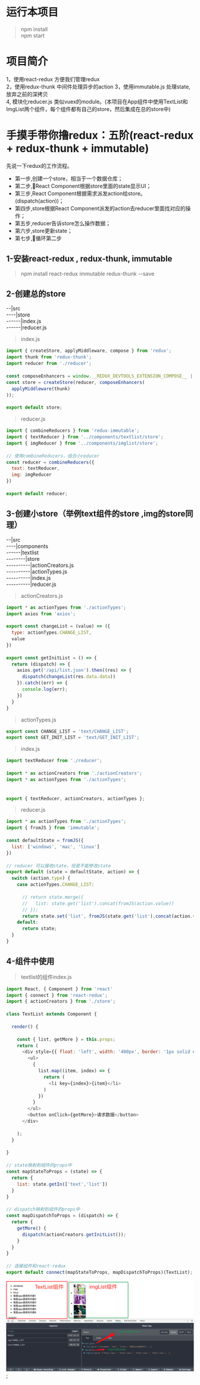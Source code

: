 
# 运行本项目
> npm install  
> npm start

# 项目简介
1，使用react-redux 方便我们管理redux  
2，使用redux-thunk 中间件处理异步的action
3，使用immutable.js 处理state,放弃之前的深拷贝  
4, 模块化reducer.js 类似vuex的module。(本项目在App组件中使用TextList和ImgList两个组件，每个组件都有自己的store，然后集成在总的store中)

# 手摸手带你撸redux：五阶(react-redux + redux-thunk + immutable)
先说一下redux的工作流程。
- 第一步,创建一个store，相当于一个数据仓库；
- 第二步,React Component根据store里面的state显示UI；
- 第三步,React Component根据需求派发action给store。(dispatch(action))；
- 第四步,store根据React Component派发的action去reducer里面找对应的操作；
- 第五步,reducer告诉store怎么操作数据；
- 第六步,store更新state；
- 第七步,循环第二步

## 1-安装react-redux , redux-thunk, immutable
> npm install react-redux immutable redux-thunk --save

## 2-创建总的store
--|src  
----|store  
------|index.js  
------|reducer.js  
  
>index.js  
```js
import { createStore, applyMiddleware, compose } from 'redux';
import thunk from 'redux-thunk';
import reducer from './reducer';

const composeEnhancers = window.__REDUX_DEVTOOLS_EXTENSION_COMPOSE__ || compose;
const store = createStore(reducer, composeEnhancers(
  applyMiddleware(thunk)
));

export default store;
```

>reducer.js
```js
import { combineReducers } from 'redux-immutable';
import { textReducer } from '../components/textlist/store';
import { imgReducer } from '../components/imglist/store';

// 使用combineReducers，组合小reducer
const reducer = combineReducers({
  text: textReducer,
  img: imgReducer
})

export default reducer;

```

## 3-创建小store（举例text组件的store ,img的store同理）
--|src  
----|components    
------|textlist    
--------|store  
----------|actionCreators.js   
----------|actionTypes.js   
----------|index.js   
----------|reducer.js   

>actionCreators.js 
```js
import * as actionTypes from './actionTypes';
import axios from 'axios';

export const changeList = (value) => ({
  type: actionTypes.CHANGE_LIST,
  value
})

export const getInitList = () => {
  return (dispatch) => {
    axios.get('/api/list.json').then((res) => {
      dispatch(changeList(res.data.data))
    }).catch((err) => {
      console.log(err);
    })
  }
}
```

>actionTypes.js  
```js
export const CHANGE_LIST = 'text/CHANGE_LIST';
export const GET_INIT_LIST = 'text/GET_INIT_LIST';
```

>index.js  
```js
import textReducer from './reducer';

import * as actionCreators from './actionCreators';
import * as actionTypes from './actionTypes';


export { textReducer, actionCreators, actionTypes };
```

>reducer.js  
```js
import * as actionTypes from './actionTypes';
import { fromJS } from 'immutable';

const defaultState = fromJS({
  list: ['windows', 'mac', 'linux']
})

// reducer 可以接收state，但是不能修改state
export default (state = defaultState, action) => {
  switch (action.type) {
    case actionTypes.CHANGE_LIST:
         
      // return state.merge({
      //   list: state.get('list').concat(fromJS(action.value))
      // });
      return state.set('list', fromJS(state.get('list').concat(action.value)));
    default:
      return state;
  }
}

```

## 4-组件中使用
> textlist的组件index.js 

```js
import React, { Component } from 'react'
import { connect } from 'react-redux';
import { actionCreators } from './store';

class TextList extends Component {

  render() {
    
    const { list, getMore } = this.props;
    return (
      <div style={{ float: 'left', width: '400px', border: '1px solid #eee' }}>
        <ul>
          {
            list.map((item, index) => {
              return (
                <li key={index}>{item}</li>
              )
            })
          }
        </ul>
        <button onClick={getMore}>请求数据</button>
      </div>

    );
  }

}

// state映射到组件的props中
const mapStateToProps = (state) => {
  return {
    list: state.getIn(['text','list'])
  }
}

// dispatch映射到组件的props中
const mapDispatchToProps = (dispatch) => {
  return {
    getMore() {
      dispatch(actionCreators.getInitList());
    }
  }
}

// 连接组件和react-redux
export default connect(mapStateToProps, mapDispatchToProps)(TextList);

```

![avatar](./pic/redux3.png);
